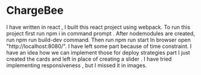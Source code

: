 # ChargeBee
I have written in react , I built this react project using webpack.
To run this project first run npm i in command prompt . 
After nodemodules are created, run npm run build-dev command.
Then run npm run start
In browser open "http://localhost:8080/".
I have left some part because of time constraint. I have an idea how we can implement those for deploy strategies part I just created the cards and left in place of creating a slider .
I have tried implementing responsiveness , but I missed it in images.
